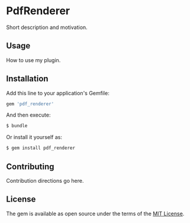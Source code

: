 # PdfRenderer
Short description and motivation.

## Usage
How to use my plugin.

## Installation
Add this line to your application's Gemfile:

```ruby
gem 'pdf_renderer'
```

And then execute:
```bash
$ bundle
```

Or install it yourself as:
```bash
$ gem install pdf_renderer
```

## Contributing
Contribution directions go here.

## License
The gem is available as open source under the terms of the [MIT License](https://opensource.org/licenses/MIT).
